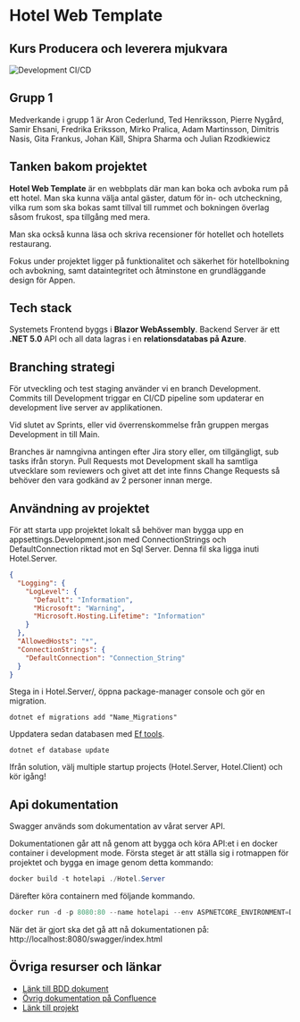 <h1> Hotel Web Template</h1>
<h2>Kurs Producera och leverera mjukvara</h2>

![Development CI/CD](https://github.com/PGBSNH19/project-grupp-1-hotel/workflows/Development%20CI/CD/badge.svg?branch=development)

<h2>Grupp 1</h2>

Medverkande i grupp 1 är Aron Cederlund, Ted Henriksson, Pierre Nygård, Samir Ehsani, Fredrika Eriksson, Mirko Pralica, Adam Martinsson, Dimitris Nasis, Gita Frankus, Johan Käll, Shipra Sharma och Julian Rzodkiewicz

<h2>Tanken bakom projektet</h2>

**Hotel Web Template** är en webbplats där man kan boka och avboka rum på ett hotel. Man ska kunna välja antal gäster, datum för in- och utcheckning,  vilka rum som ska bokas samt tillval till rummet och bokningen överlag såsom frukost, spa tillgång med mera. 

Man ska också kunna läsa och skriva recensioner för hotellet och hotellets restaurang. 

Fokus under projektet ligger på funktionalitet och säkerhet för hotellbokning och avbokning, samt dataintegritet och åtminstone en grundläggande design för Appen.

<h2>Tech stack</h2>

Systemets Frontend byggs i **Blazor WebAssembly**. Backend Server är ett **.NET 5.0** API och all data lagras i en **relationsdatabas på Azure**.

<h2>Branching strategi</h2>
För utveckling och test staging använder vi en branch Development. Commits till Development triggar en CI/CD pipeline som updaterar en development live server av applikationen. 

Vid slutet av Sprints, eller vid överrenskommelse från gruppen mergas Development in till Main. 

Branches är namngivna antingen efter Jira story eller, om tillgängligt, sub tasks ifrån storyn.  Pull Requests mot Development skall ha samtliga utvecklare som reviewers och givet att det inte finns Change Requests så behöver den vara godkänd av 2 personer innan merge.

<h2>Användning av projektet</h2>

För att starta upp projektet lokalt så behöver man bygga upp en appsettings.Development.json med ConnectionStrings och DefaultConnection riktad mot en Sql Server. Denna fil ska ligga inuti Hotel.Server.

```json
{
  "Logging": {
    "LogLevel": {
      "Default": "Information",
      "Microsoft": "Warning",
      "Microsoft.Hosting.Lifetime": "Information"
    }
  },
  "AllowedHosts": "*",
  "ConnectionStrings": {
    "DefaultConnection": "Connection_String"
  }
}
```

Stega in i Hotel.Server/, öppna package-manager console och gör en migration. 

```
dotnet ef migrations add "Name_Migrations"
```

Uppdatera sedan databasen med <a href="https://docs.microsoft.com/en-us/ef/core/cli/dotnet">Ef tools</a>.

```
dotnet ef database update
```

Ifrån solution, välj multiple startup projects (Hotel.Server, Hotel.Client) och kör igång!

<h2>Api dokumentation</h2>

Swagger används som dokumentation av vårat server API.

Dokumentationen går att nå genom att bygga och köra API:et i en docker container i development mode. Första steget är att ställa sig i rotmappen för projektet och bygga en image genom detta kommando:

```powershell
docker build -t hotelapi ./Hotel.Server
```

Därefter köra containern med följande kommando.

```powershell
docker run -d -p 8080:80 --name hotelapi --env ASPNETCORE_ENVIRONMENT=Development hotelapi
```

När det är gjort ska det gå att nå dokumentationen på: 
http://localhost:8080/swagger/index.html

<h2>Övriga resurser och länkar</h2>

- <a href="Documentation/BDD.md">Länk till BDD dokument</a>
- <a href="https://plushogskolan.atlassian.net/jira/software/c/projects/G1/pages">Övrig dokumentation på Confluence</a>
- <a href="https://pgbsnh19.github.io/course-producera-leverera/assignments/project">Länk till projekt</a>

